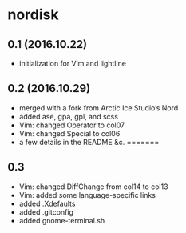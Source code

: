 nordisk
=======

## 0.1 (2016.10.22)
- initialization for Vim and lightline

## 0.2 (2016.10.29)
- merged with a fork from Arctic Ice Studio’s Nord
- added ase, gpa, gpl, and scss
- Vim: changed Operator to col07
- Vim: changed Special to col06
- a few details in the README &c.
=======

## 0.3
- Vim: changed DiffChange from col14 to col13
- Vim: added some language-specific links
- added .Xdefaults
- added .gitconfig
- added gnome-terminal.sh
